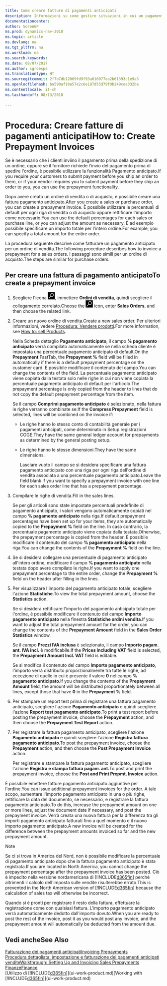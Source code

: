 ```yaml
---
title: Come creare fatture di pagamenti anticipati
description: Informazioni su come gestire situazioni in cui un pagamento anticipato viene richiesto ai clienti o dal fornitore.
documentationcenter: 
author: SorenGP
ms.prod: dynamics-nav-2018
ms.topic: article
ms.devlang: na
ms.tgt_pltfrm: na
ms.workload: na
ms.search.keywords: 
ms.date: 08/07/2017
ms.author: sgroespe
ms.translationtype: HT
ms.sourcegitcommit: 2f7b7db12069fd9f93a616077ea2b61393c1e9a3
ms.openlocfilehash: ba590af18a57e2c6e187d55d79f0b249cea332ba
ms.contentlocale: it-ch
ms.lasthandoff: 08/13/2018

---
```

# <a name="how-to-create-prepayment-invoices"></a><span data-ttu-id="2d753-103">Procedura: Creare fatture di pagamenti anticipati</span><span class="sxs-lookup"><span data-stu-id="2d753-103">How to: Create Prepayment Invoices</span></span>
<span data-ttu-id="2d753-104">Se è necessario che i clienti inviino il pagamento prima della spedizione di un ordine, oppure se il fornitore richiede l'invio del pagamento prima di spedire l'ordine, è possibile utilizzare la funzionalità Pagamento anticipato.</span><span class="sxs-lookup"><span data-stu-id="2d753-104">If you require your customers to submit payment before you ship an order to them, or if your vendor requires you to submit payment before they ship an order to you, you can use the prepayment functionality.</span></span>  

<span data-ttu-id="2d753-105">Dopo avere creato un ordine di vendita o di acquisto, è possibile creare una fattura pagamento anticipato.</span><span class="sxs-lookup"><span data-stu-id="2d753-105">After you create a sales or purchase order, you can create a prepayment invoice.</span></span> <span data-ttu-id="2d753-106">È possibile utilizzare le percentuali di default per ogni riga di vendita o di acquisto oppure rettificare l'importo come necessario.</span><span class="sxs-lookup"><span data-stu-id="2d753-106">You can use the default percentages for each sales or purchase line, or you can adjust the amount as necessary.</span></span> <span data-ttu-id="2d753-107">È ad esempio possibile specificare un importo totale per l'intero ordine.</span><span class="sxs-lookup"><span data-stu-id="2d753-107">For example, you can specify a total amount for the entire order.</span></span>  

<span data-ttu-id="2d753-108">La procedura seguente descrive come fatturare un pagamento anticipato per un ordine di vendita.</span><span class="sxs-lookup"><span data-stu-id="2d753-108">The following procedure describes how to invoice a prepayment for a sales orders.</span></span> <span data-ttu-id="2d753-109">I passaggi sono simili per un ordine di acquisto.</span><span class="sxs-lookup"><span data-stu-id="2d753-109">The steps are similar for purchase orders.</span></span>  

## <a name="to-create-a-prepayment-invoice"></a><span data-ttu-id="2d753-110">Per creare una fattura di pagamento anticipato</span><span class="sxs-lookup"><span data-stu-id="2d753-110">To create a prepayment invoice</span></span>  
1. <span data-ttu-id="2d753-111">Scegliere l'icona ![Cerca pagina o report](media/ui-search/search_small.png "icona Cerca pagina o report"), immettere **Ordini di vendita**, quindi scegliere il collegamento correlato.</span><span class="sxs-lookup"><span data-stu-id="2d753-111">Choose the ![Search for Page or Report](media/ui-search/search_small.png "Search for Page or Report icon") icon, enter **Sales Orders**, and then choose the related link.</span></span>  
2. <span data-ttu-id="2d753-112">Creare un nuovo ordine di vendita.</span><span class="sxs-lookup"><span data-stu-id="2d753-112">Create a new sales order.</span></span> <span data-ttu-id="2d753-113">Per ulteriori informazioni, vedere [Procedura: Vendere prodotti](sales-how-sell-products.md).</span><span class="sxs-lookup"><span data-stu-id="2d753-113">For more information, see [How to: sell Products](sales-how-sell-products.md).</span></span>  

    <span data-ttu-id="2d753-114">Nella Scheda dettaglio **Pagamento anticipato**, il campo **% pagamento anticipato** verrà compilato automaticamente se nella scheda cliente è impostata una percentuale pagamento anticipato di default.</span><span class="sxs-lookup"><span data-stu-id="2d753-114">On the **Prepayment** FastTab, the **Prepayment %** field will be filled in automatically if there is a default prepayment percentage on the customer card.</span></span> <span data-ttu-id="2d753-115">È possibile modificare il contenuto del campo.</span><span class="sxs-lookup"><span data-stu-id="2d753-115">You can change the contents of the field.</span></span> <span data-ttu-id="2d753-116">La percentuale pagamento anticipato viene copiata dalla testata solo nelle righe in cui non viene copiata la percentuale pagamento anticipato di default per l'articolo.</span><span class="sxs-lookup"><span data-stu-id="2d753-116">The prepayment percentage is only copied from the header to lines that do not copy the default prepayment percentage from the item.</span></span>  

    <span data-ttu-id="2d753-117">Se il campo **Comprimi pagamento anticipato** è selezionato, nella fattura le righe verranno combinate se:</span><span class="sxs-lookup"><span data-stu-id="2d753-117">If the **Compress Prepayment** field is selected, lines will be combined on the invoice if:</span></span>  
   - <span data-ttu-id="2d753-118">Le righe hanno lo stesso conto di contabilità generale per i pagamenti anticipati, come determinato in Setup registrazioni COGE.</span><span class="sxs-lookup"><span data-stu-id="2d753-118">They have the same general ledger account for prepayments as determined by the general posting setup.</span></span>  
   - <span data-ttu-id="2d753-119">Le righe hanno le stesse dimensioni.</span><span class="sxs-lookup"><span data-stu-id="2d753-119">They have the same dimensions.</span></span>  

     <span data-ttu-id="2d753-120">Lasciare vuoto il campo se si desidera specificare una fattura pagamento anticipato con una riga per ogni riga dell'ordine di vendita associata a una percentuale pagamento anticipato.</span><span class="sxs-lookup"><span data-stu-id="2d753-120">Leave the field blank if you want to specify a prepayment invoice with one line for each sales order line that has a prepayment percentage.</span></span>  

3. <span data-ttu-id="2d753-121">Compilare le righe di vendita.</span><span class="sxs-lookup"><span data-stu-id="2d753-121">Fill in the sales lines.</span></span>  

    <span data-ttu-id="2d753-122">Se per gli articoli sono state impostate percentuali predefinite di pagamento anticipato, i valori vengono automaticamente copiati nel campo **% pagamento anticipato** nella riga.</span><span class="sxs-lookup"><span data-stu-id="2d753-122">If default prepayment percentages have been set up for your items, they are automatically copied to the **Prepayment %** field on the line.</span></span> <span data-ttu-id="2d753-123">In caso contrario, la percentuale pagamento anticipato viene copiata dalla testata.</span><span class="sxs-lookup"><span data-stu-id="2d753-123">Otherwise, the prepayment percentage is copied from the header.</span></span> <span data-ttu-id="2d753-124">È possibile modificare il contenuto del campo **% pagamento anticipato** nella riga.</span><span class="sxs-lookup"><span data-stu-id="2d753-124">You can change the contents of the **Prepayment %** field on the line.</span></span>  
4. <span data-ttu-id="2d753-125">Se si desidera collegare una percentuale di pagamento anticipato all'intero ordine, modificare il campo **% pagamento anticipato** nella testata dopo avere compilato le righe.</span><span class="sxs-lookup"><span data-stu-id="2d753-125">If you want to apply one prepayment percentage to the entire order, change the **Prepayment %** field on the header after filling in the lines.</span></span>  
5. <span data-ttu-id="2d753-126">Per visualizzare l'importo del pagamento anticipato totale, scegliere l'azione **Statistiche**.</span><span class="sxs-lookup"><span data-stu-id="2d753-126">To view the total prepayment amount, choose the **Statistics** action.</span></span>

    <span data-ttu-id="2d753-127">Se si desidera rettificare l'importo del pagamento anticipato totale per l'ordine, è possibile modificare il contenuto del campo **Importo pagamento anticipato** nella finestra **Statistiche ordini vendita**.</span><span class="sxs-lookup"><span data-stu-id="2d753-127">If you want to adjust the total prepayment amount for the order, you can change the contents of the **Prepayment Amount** field in the **Sales Order Statistics** window.</span></span>  

    <span data-ttu-id="2d753-128">Se il campo **Prezzi IVA inclusa** è selezionato, il campo **Importo pagam. ant. IVA incl.** è modificabile.</span><span class="sxs-lookup"><span data-stu-id="2d753-128">If the **Prices Including VAT** field is selected, the **Prepayment Amount Incl. VAT** field is editable.</span></span>  

    <span data-ttu-id="2d753-129">Se si modifica il contenuto del campo **Importo pagamento anticipato**, l'importo verrà distribuito proporzionalmente tra tutte le righe, ad eccezione di quelle in cui è presente il valore **0** nel campo **% pagamento anticipato**.</span><span class="sxs-lookup"><span data-stu-id="2d753-129">If you change the contents of the **Prepayment Amount** field, the amount will be distributed proportionately between all lines, except those that have **0** in the **Prepayment %** field.</span></span>  
6. <span data-ttu-id="2d753-130">Per stampare un report test prima di registrare una fattura pagamento anticipato, scegliere l'azione **Pagamento anticipato** e quindi scegliere l'azione **Report test pagamento anticipato**.</span><span class="sxs-lookup"><span data-stu-id="2d753-130">To print a test report before posting the prepayment invoice, choose the **Prepayment** action, and then choose the **Prepayment Test Report** action.</span></span>  
7. <span data-ttu-id="2d753-131">Per registrare la fattura pagamento anticipato, scegliere l'azione **Pagamento anticipato** e quindi scegliere l'azione **Registra fattura pagamento anticipato**.</span><span class="sxs-lookup"><span data-stu-id="2d753-131">To post the prepayment invoice, choose the **Prepayment** action, and then choose the **Post Prepayment Invoice** action.</span></span>  

    <span data-ttu-id="2d753-132">Per registrare e stampare la fattura pagamento anticipato, scegliere l'azione **Registra e stampa fattura pagam. ant.**</span><span class="sxs-lookup"><span data-stu-id="2d753-132">To post and print the prepayment invoice, choose the **Post and Print Prepmt. Invoice** action.</span></span>  

<span data-ttu-id="2d753-133">È possibile emettere fatture pagamento anticipato aggiuntive per l'ordine.</span><span class="sxs-lookup"><span data-stu-id="2d753-133">You can issue additional prepayment invoices for the order.</span></span> <span data-ttu-id="2d753-134">A tale scopo, aumentare l'importo pagamento anticipato in una o più righe, rettificare la data del documento, se necessario, e registrare la fattura pagamento anticipato.</span><span class="sxs-lookup"><span data-stu-id="2d753-134">To do this, increase the prepayment amount on one or more lines, adjust the document date if necessary, and post the prepayment invoice.</span></span> <span data-ttu-id="2d753-135">Verrà creata una nuova fattura per la differenza tra gli importi pagamento anticipato fatturati fino a quel momento e il nuovo importo pagamento anticipato.</span><span class="sxs-lookup"><span data-stu-id="2d753-135">A new invoice will be created for the difference between the prepayment amounts invoiced so far and the new prepayment amount.</span></span>  

> [!NOTE]  
>  <span data-ttu-id="2d753-136">Se ci si trova in America del Nord, non è possibile modificare la percentuale di pagamento anticipato dopo che la fattura pagamento anticipato è stata registrata.</span><span class="sxs-lookup"><span data-stu-id="2d753-136">If you are located in North America, you cannot change the prepayment percentage after the prepayment invoice has been posted.</span></span> <span data-ttu-id="2d753-137">Ciò è impedito nella versione nordamericana di [!INCLUDE[d365fin](includes/d365fin_md.md)] perché altrimenti il calcolo dell'imposta sulle vendite risulterebbe errato.</span><span class="sxs-lookup"><span data-stu-id="2d753-137">This is prevented in the North American version of [!INCLUDE[d365fin](includes/d365fin_md.md)] because the calculation of sales tax will otherwise be incorrect.</span></span>  

 <span data-ttu-id="2d753-138">Quando si è pronti per registrare il resto della fattura, effettuare la registrazione come con qualsiasi fattura. L'importo pagamento anticipato verrà automaticamente dedotto dall'importo dovuto.</span><span class="sxs-lookup"><span data-stu-id="2d753-138">When you are ready to post the rest of the invoice, post it as you would post any invoice, and the prepayment amount will automatically be deducted from the amount due.</span></span>  

## <a name="see-also"></a><span data-ttu-id="2d753-139">Vedi anche</span><span class="sxs-lookup"><span data-stu-id="2d753-139">See Also</span></span>  
[<span data-ttu-id="2d753-140">Fatturazione dei pagamenti anticipati</span><span class="sxs-lookup"><span data-stu-id="2d753-140">Invoicing Prepayments</span></span>](finance-invoice-prepayments.md)  
[<span data-ttu-id="2d753-141">Procedura dettagliata: impostazione e fatturazione dei pagamenti anticipati vendite</span><span class="sxs-lookup"><span data-stu-id="2d753-141">Walkthrough: Setting Up and Invoicing Sales Prepayments</span></span>](walkthrough-setting-up-and-invoicing-sales-prepayments.md)  
[<span data-ttu-id="2d753-142">Finanze</span><span class="sxs-lookup"><span data-stu-id="2d753-142">Finance</span></span>](finance.md)  
<span data-ttu-id="2d753-143">[Utilizzo di [!INCLUDE[d365fin](includes/d365fin_md.md)]](ui-work-product.md)</span><span class="sxs-lookup"><span data-stu-id="2d753-143">[Working with [!INCLUDE[d365fin](includes/d365fin_md.md)]](ui-work-product.md)</span></span>

